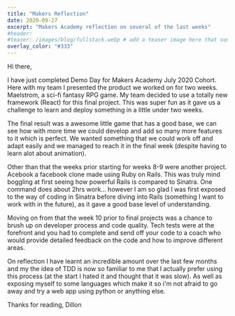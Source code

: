 ```yaml
---
title: "Makers Reflection"
date: 2020-09-27
excerpt: "Makers Academy reflection on several of the last weeks"
#header:
#teaser: /images/blog/fullstack.webp # add a teaser image here that sums up what the blog post is about for display on blog page, the image should go     in the image/blog folder
overlay_color: "#333"
---
```


Hi there,

I have just completed Demo Day for Makers Academy July 2020 Cohort. Here with my team I presented the product we worked on for two weeks. Maelstrom, a sci-fi fantasy RPG game. My team decided to use a totally new framework (React) for this final project. This was super fun as it gave us a challenge to learn and deploy something in a little under two weeks.

The final result was a awesome little game that has a good base, we can see how with more time we could develop and add so many more features to it which is perfect. We wanted something that we could work off and adapt easily and we managed to reach it in the final week (despite having to learn alot about animation).

Other than that the weeks prior starting for weeks 8-9 were another project. Acebook a facebook clone made using Ruby on Rails. This was truly mind boggling at first seeing how powerful Rails is compared to Sinatra. One command does about 2hrs work... however I am so glad I was first exposed to the way of coding in Sinatra before diving into Rails (something I want to work with in the future), as it gave a good base level of understanding.

Moving on from that the week 10 prior to final projects was a chance to brush up on developer process and code quality. Tech tests were at the forefront and you had to complete and send off your code to a coach who would provide detailed feedback on the code and how to improve different areas. 

On reflection I have learnt an incredible amount over the last few months and my the idea of TDD is now so familiar to me that I actually prefer using this process (at the start I hated it and thought that it was slow). As well as exposing myself to some languages which make it so i'm not afraid to go away and try a web app using python or anything else.

Thanks for reading, Dillon    
